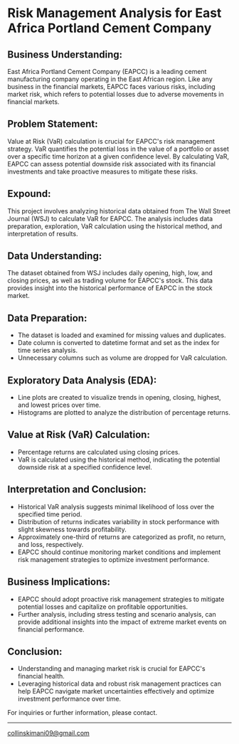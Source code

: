 # Risk Management Analysis for East Africa Portland Cement Company

## Business Understanding:
East Africa Portland Cement Company (EAPCC) is a leading cement manufacturing company operating in the East African region. Like any business in the financial markets, EAPCC faces various risks, including market risk, which refers to potential losses due to adverse movements in financial markets.

## Problem Statement:
Value at Risk (VaR) calculation is crucial for EAPCC's risk management strategy. VaR quantifies the potential loss in the value of a portfolio or asset over a specific time horizon at a given confidence level. By calculating VaR, EAPCC can assess potential downside risk associated with its financial investments and take proactive measures to mitigate these risks.

## Expound:
This project involves analyzing historical data obtained from The Wall Street Journal (WSJ) to calculate VaR for EAPCC. The analysis includes data preparation, exploration, VaR calculation using the historical method, and interpretation of results.

## Data Understanding:
The dataset obtained from WSJ includes daily opening, high, low, and closing prices, as well as trading volume for EAPCC's stock. This data provides insight into the historical performance of EAPCC in the stock market.

## Data Preparation:
- The dataset is loaded and examined for missing values and duplicates.
- Date column is converted to datetime format and set as the index for time series analysis.
- Unnecessary columns such as volume are dropped for VaR calculation.

## Exploratory Data Analysis (EDA):
- Line plots are created to visualize trends in opening, closing, highest, and lowest prices over time.
- Histograms are plotted to analyze the distribution of percentage returns.

## Value at Risk (VaR) Calculation:
- Percentage returns are calculated using closing prices.
- VaR is calculated using the historical method, indicating the potential downside risk at a specified confidence level.

## Interpretation and Conclusion:
- Historical VaR analysis suggests minimal likelihood of loss over the specified time period.
- Distribution of returns indicates variability in stock performance with slight skewness towards profitability.
- Approximately one-third of returns are categorized as profit, no return, and loss, respectively.
- EAPCC should continue monitoring market conditions and implement risk management strategies to optimize investment performance.

## Business Implications:
- EAPCC should adopt proactive risk management strategies to mitigate potential losses and capitalize on profitable opportunities.
- Further analysis, including stress testing and scenario analysis, can provide additional insights into the impact of extreme market events on financial performance.

## Conclusion:
- Understanding and managing market risk is crucial for EAPCC's financial health.
- Leveraging historical data and robust risk management practices can help EAPCC navigate market uncertainties effectively and optimize investment performance over time.

For inquiries or further information, please contact.

---
collinskimani09@gmail.com
